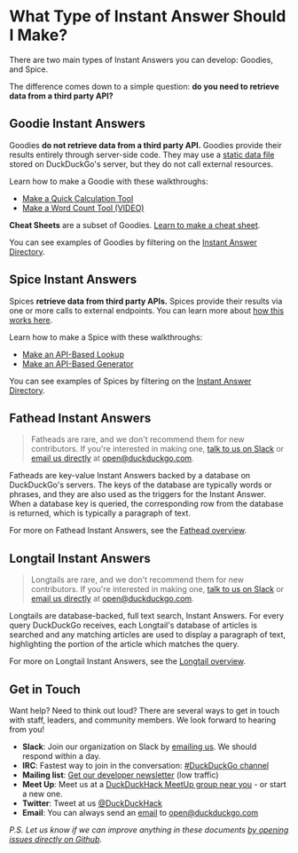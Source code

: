 # What Type of Instant Answer Should I Make?

There are two main types of Instant Answers you can develop: Goodies, and Spice.

The difference comes down to a simple question: **do you need to retrieve data from a third party API?**

## Goodie Instant Answers

Goodies **do not retrieve data from a third party API.** Goodies provide their results entirely through server-side code. They may use a [static data file](http://docs.duckduckhack.com/backend-reference/data-files.html) stored on DuckDuckGo's server, but they do not call external resources.

Learn how to make a Goodie with these walkthroughs:

- [Make a Quick Calculation Tool](http://docs.duckduckhack.com/walkthroughs/calculation.html)
- [Make a Word Count Tool (VIDEO)](http://docs.duckduckhack.com/walkthroughs/word-count-screencast.html)

**Cheat Sheets** are a subset of Goodies. [Learn to make a cheat sheet](http://docs.duckduckhack.com/walkthroughs/programming-syntax.html).

You can see examples of Goodies by filtering on the [Instant Answer Directory](https://duck.co/ia).

## Spice Instant Answers

Spices **retrieve data from third party APIs.** Spices provide their results via one or more calls to external endpoints. You can learn more about [how this works here](http://docs.duckduckhack.com/welcome/how-ias-work.html).

Learn how to make a Spice with these walkthroughs:

- [Make an API-Based Lookup](http://docs.duckduckhack.com/walkthroughs/forum-lookup.html)
- [Make an API-Based Generator](http://docs.duckduckhack.com/walkthroughs/random-person-screencast.html)

You can see examples of Spices by filtering on the [Instant Answer Directory](https://duck.co/ia).

## Fathead Instant Answers

> Fatheads are rare, and we don't recommend them for new contributors. If you're interested in making one, [talk to us on Slack](mailto:QuackSlack@duckduckgo.com?subject=AddMe) or [email us directly](mailto:open@duckduckgo.com) at open@duckduckgo.com.

Fatheads are key-value Instant Answers backed by a database on DuckDuckGo's servers. The keys of the database are typically words or phrases, and they are also used as the triggers for the Instant Answer. When a database key is queried, the corresponding row from the database is returned, which is typically a paragraph of text.

For more on Fathead Instant Answers, see the [Fathead overview](http://docs.duckduckhack.com/resources/fathead-overview.html).

## Longtail Instant Answers

> Longtails are rare, and we don't recommend them for new contributors. If you're interested in making one, [talk to us on Slack](mailto:QuackSlack@duckduckgo.com?subject=AddMe) or [email us directly](mailto:open@duckduckgo.com) at open@duckduckgo.com.

Longtails are database-backed, full text search, Instant Answers. For every query DuckDuckGo receives, each Longtail's database of articles is searched and any matching articles are used to display a paragraph of text, highlighting the portion of the article which matches the query.

For more on Longtail Instant Answers, see the [Longtail overview](http://docs.duckduckhack.com/resources/longtail-overview.html).

## Get in Touch

Want help? Need to think out loud? There are several ways to get in touch with staff, leaders, and community members. We look forward to hearing from you!

- **Slack**: Join our organization on Slack by [emailing us](mailto:QuackSlack@duckduckgo.com?subject=AddMe). We should respond within a day.
- **IRC**: Fastest way to join in the conversation: [#DuckDuckGo channel](http://webchat.freenode.net/?channels=duckduckgo)
- **Mailing list**: [Get our developer newsletter](https://www.listbox.com/subscribe/?list_id=197814) (low traffic)
- **Meet Up**: Meet us at a [DuckDuckHack MeetUp group near you](http://www.meetup.com/pro/duckduckgo/) - or start a new one.
- **Twitter**: Tweet at us [@DuckDuckHack](https://twitter.com/duckduckhack/)
- **Email**: You can always send an [email](mailto:open@duckduckgo.com) to [open@duckduckgo.com](mailto:open@duckduckgo.com)


*P.S. Let us know if we can improve anything in these documents [by opening issues directly on Github]( https://github.com/duckduckgo/duckduckhack-docs/issues/new).*
